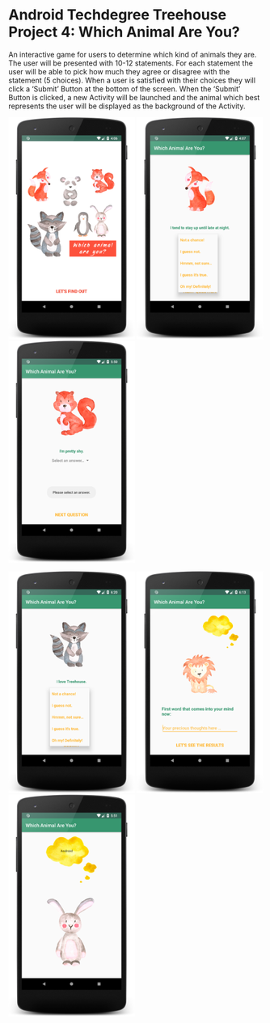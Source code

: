 # Android Techdegree Treehouse Project 4: Which Animal Are You?

An interactive game for users to determine which kind of animals they are. The user will be presented with 10-12 statements. For each statement the user will be able to pick how much they agree or disagree with the statement (5 choices). When a user is satisfied with their choices they will click a ‘Submit’ Button at the bottom of the screen. When the ‘Submit’ Button is clicked, a new Activity will be launched and the animal which best represents the user will be displayed as the background of the Activity.


<img src="screenshot_which_animal_quiz_01.png" width="250"/> <img src="screenshot_which_animal_quiz_02.png" width="250"/> <img src="screenshot_which_animal_quiz_03.png" width="250"/> 


<img src="screenshot_which_animal_quiz_03a.png" width="250"/> <img src="screenshot_which_animal_quiz_04a.png" width="250"/> <img src="screenshot_which_animal_quiz_05.png" width="250"/> 


